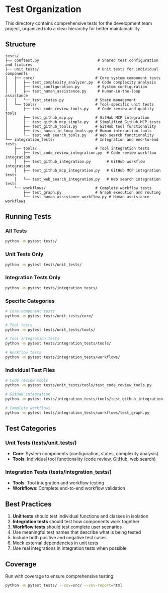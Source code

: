 # Test Organization

This directory contains comprehensive tests for the development team project, organized into a clear hierarchy for better maintainability.

## Structure

```
tests/
├── conftest.py                          # Shared test configuration and fixtures
├── unit_tests/                          # Unit tests for individual components
│   ├── core/                           # Core system component tests
│   │   ├── test_complexity_analyzer.py  # Code complexity analysis
│   │   ├── test_configuration.py        # System configuration
│   │   ├── test_human_assistance.py     # Human-in-the-loop assistance
│   │   └── test_states.py              # State management
│   └── tools/                          # Tool-specific unit tests
│       ├── test_code_review_tools.py    # Code review and quality tools
│       ├── test_github_mcp.py          # GitHub MCP integration
│       ├── test_github_mcp_simple.py   # Simplified GitHub MCP tests
│       ├── test_github_tools.py        # GitHub tool functionality
│       ├── test_human_in_loop_tools.py # Human interaction tools
│       └── test_web_search_tools.py    # Web search functionality
└── integration_tests/                  # Integration and end-to-end tests
    ├── tools/                          # Tool integration tests
    │   ├── test_code_review_integration.py  # Code review workflow integration
    │   ├── test_github_integration.py       # GitHub workflow integration
    │   ├── test_github_mcp_integration.py   # GitHub MCP integration tests
    │   └── test_web_search_integration.py   # Web search integration tests
    └── workflows/                      # Complete workflow tests
        ├── test_graph.py               # Graph execution and routing
        └── test_human_assistance_workflow.py # Human assistance workflows
```

## Running Tests

### All Tests
```bash
python -m pytest tests/
```

### Unit Tests Only
```bash
python -m pytest tests/unit_tests/
```

### Integration Tests Only
```bash
python -m pytest tests/integration_tests/
```

### Specific Categories
```bash
# Core component tests
python -m pytest tests/unit_tests/core/

# Tool tests
python -m pytest tests/unit_tests/tools/

# Tool integration tests
python -m pytest tests/integration_tests/tools/

# Workflow tests
python -m pytest tests/integration_tests/workflows/
```

### Individual Test Files
```bash
# Code review tools
python -m pytest tests/unit_tests/tools/test_code_review_tools.py

# GitHub integration
python -m pytest tests/integration_tests/tools/test_github_integration.py

# Complete workflows
python -m pytest tests/integration_tests/workflows/test_graph.py
```

## Test Categories

### Unit Tests (tests/unit_tests/)
- **Core**: System components (configuration, states, complexity analysis)
- **Tools**: Individual tool functionality (code review, GitHub, web search)

### Integration Tests (tests/integration_tests/)
- **Tools**: Tool integration and workflow testing
- **Workflows**: Complete end-to-end workflow validation

## Best Practices

1. **Unit tests** should test individual functions and classes in isolation
2. **Integration tests** should test how components work together
3. **Workflow tests** should test complete user scenarios
4. Use meaningful test names that describe what is being tested
5. Include both positive and negative test cases
6. Mock external dependencies in unit tests
7. Use real integrations in integration tests when possible

## Coverage

Run with coverage to ensure comprehensive testing:
```bash
python -m pytest tests/ --cov=src/ --cov-report=html
```
